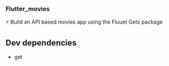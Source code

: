 ### Flutter_movies

⚡ Build an API based movies app using the Fluuet Getx package

## Dev dependencies
- get
